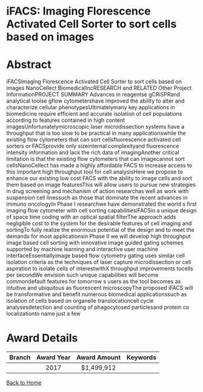 
iFACS: Imaging Florescence Activated Cell Sorter to sort cells based on images
==============================================================================

# Abstract


iFACSImaging Florescence Activated Cell Sorter to sort cells based on images
NanoCellect BiomedicalIncRESEARCH and RELATED Other Project InformationPROJECT SUMMARY
Advances in reagentse gCRiSPRand analytical toolse gflow cytometershave improved the ability to
alter and characterize cellular phenotypesUltimatelymany key applications in biomedicine require efficient
and accurate isolation of cell populations according to features contained in high content imagesUnfortunatelymicroscopic laser microdissection systems have a throughput that is too slow to be practical in
many applicationswhile the existing flow cytometers that can sort cellsfluorescence activated cell sorters or
FACSprovide only sizeinternal complexityand fluorescence intensity information and lack the rich data of
imagingAnother critical limitation is that the existing flow cytometers that can imagecannot sort cellsNanoCellect has made a highly affordable FACS to increase access to this important high throughput tool for
cell analysisHere we propose to enhance our existing low cost FACS with the ability to image cells and sort
them based on image featuresThis will allow users to pursue new strategies in drug screening and
mechanism of action researchas well as work with suspension cell linessuch as those that dominate the
recent advances in immuno oncologyIn Phase I researchwe have demonstrated the world s first imaging flow cytometer with cell sorting
capabilitiesiFACSin a unique design of space time coding with an optical spatial filterThe approach adds
negligible cost to the system for the desirable features of cell imaging and sortingTo fully realize the enormous potential of the design and to meet the demands for most applicationsin Phase
II we will develop high throughput image based cell sorting with innovative image guided gating schemes
supported by machine learning and interactive user machine interfaceEssentiallyimage based flow
cytometry gating uses similar cell isolation criteria as the techniques of laser capture microdissection
or cell aspiration to isolate cells of interestwithX throughput improvements tocells per
secondWe envision such unique capabilities will become commondefault features for tomorrow s users as the tool
becomes as intuitive and ubiquitous as fluorescent microscopyThe proposed iFACS will be transformative
and benefit numerous biomedical applicationssuch as isolation of cells based on organelle translocationcell
cycle analysesdetection and counting of phagocytosed particlesand protein co localizationto name just a
few  

# Award Details

|Branch|Award Year|Award Amount|Keywords|
| :---: | :---: | :---: | :---: |
||2017|$1,499,912||
  
  


[Back to Home](https://github.com/chrischow/dod_sbir_awards/Reports/JH/#2517)